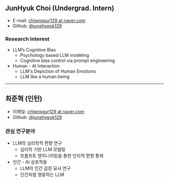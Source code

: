 ## JunHyuk Choi (Undergrad. Intern)

- E-mail: [chlwnsgur129 at naver.com](mailto:chlwnsgur129_at_naver.com)
- Github: [@junehyeok129](https://github.com/junehyeok129)

### Research Interest

- LLM’s Cognitive Bias
    - Psychology based LLM modeling
    - Cognitive bias control via prompt engineering
- Human - AI Interaction
    - LLM's Depiction of Human Emotions
    - LLM like a human being

---
## 최준혁 (인턴)

- 이메일: [chlwnsgur129 at naver.com](mailto:chlwnsgur129_at_naver.com)
- Github: [@junehyeok129](https://github.com/junehyeok129)

### 관심 연구분야

- LLM의 심리학적 편향 연구
    - 심리학 기반 LLM 모델링
    - 프롬프트 엔지니어링을 통한 인지적 편향 통제
- 인간 - AI 상호작용
    - LLM의 인간 감정 묘사 연구
    - 인간처럼 행동하는 LLM